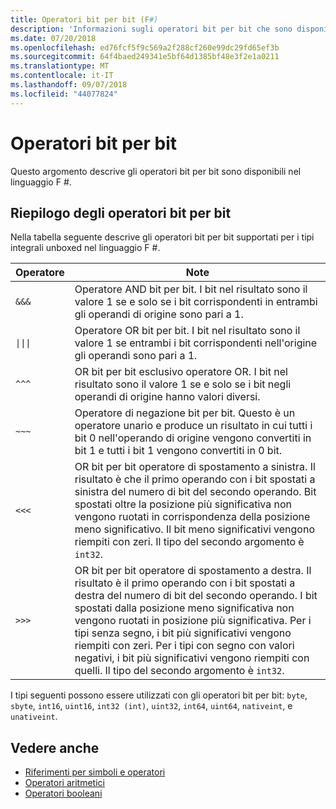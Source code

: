```yaml
---
title: Operatori bit per bit (F#)
description: 'Informazioni sugli operatori bit per bit che sono disponibili nel linguaggio di programmazione F #.'
ms.date: 07/20/2018
ms.openlocfilehash: ed76fcf5f9c569a2f288cf260e99dc29fd65ef3b
ms.sourcegitcommit: 64f4baed249341e5bf64d1385bf48e3f2e1a0211
ms.translationtype: MT
ms.contentlocale: it-IT
ms.lasthandoff: 09/07/2018
ms.locfileid: "44077824"
---
```

# <a name="bitwise-operators"></a>Operatori bit per bit

Questo argomento descrive gli operatori bit per bit sono disponibili nel linguaggio F #.

## <a name="summary-of-bitwise-operators"></a>Riepilogo degli operatori bit per bit

Nella tabella seguente descrive gli operatori bit per bit supportati per i tipi integrali unboxed nel linguaggio F #.

|Operatore|Note|
|--------|-----|
|`&&&`|Operatore AND bit per bit. I bit nel risultato sono il valore 1 se e solo se i bit corrispondenti in entrambi gli operandi di origine sono pari a 1.|
|<code>&#124;&#124;&#124;</code>|Operatore OR bit per bit. I bit nel risultato sono il valore 1 se entrambi i bit corrispondenti nell'origine gli operandi sono pari a 1.|
|`^^^`|OR bit per bit esclusivo operatore OR. I bit nel risultato sono il valore 1 se e solo se i bit negli operandi di origine hanno valori diversi.|
|`~~~`|Operatore di negazione bit per bit. Questo è un operatore unario e produce un risultato in cui tutti i bit 0 nell'operando di origine vengono convertiti in bit 1 e tutti i bit 1 vengono convertiti in 0 bit.|
|`<<<`|OR bit per bit operatore di spostamento a sinistra. Il risultato è che il primo operando con i bit spostati a sinistra del numero di bit del secondo operando. Bit spostati oltre la posizione più significativa non vengono ruotati in corrispondenza della posizione meno significativo. Il bit meno significativi vengono riempiti con zeri. Il tipo del secondo argomento è `int32`.|
|`>>>`|OR bit per bit operatore di spostamento a destra. Il risultato è il primo operando con i bit spostati a destra del numero di bit del secondo operando. I bit spostati dalla posizione meno significativa non vengono ruotati in posizione più significativa. Per i tipi senza segno, i bit più significativi vengono riempiti con zeri. Per i tipi con segno con valori negativi, i bit più significativi vengono riempiti con quelli. Il tipo del secondo argomento è `int32`.|

I tipi seguenti possono essere utilizzati con gli operatori bit per bit: `byte`, `sbyte`, `int16`, `uint16`, `int32 (int)`, `uint32`, `int64`, `uint64`, `nativeint`, e `unativeint`.

## <a name="see-also"></a>Vedere anche

- [Riferimenti per simboli e operatori](index.md)
- [Operatori aritmetici](arithmetic-operators.md)
- [Operatori booleani](boolean-operators.md)
